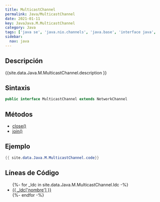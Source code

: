 ```yaml
---
title: MulticastChannel
permalink: Java/MulticastChannel
date: 2021-01-11
key: JavaJava.M.MulticastChannel
category: Java
tags: ['java se', 'java.nio.channels', 'java.base', 'interface java', 'Java 1.7']
sidebar: 
  nav: java
---
```


## Descripción
{{site.data.Java.M.MulticastChannel.description }}

## Sintaxis
~~~java
public interface MulticastChannel extends NetworkChannel
~~~

## Métodos
* [close()](/Java/MulticastChannel/close)
* [join()](/Java/MulticastChannel/join)

## Ejemplo
~~~java
{{ site.data.Java.M.MulticastChannel.code}}
~~~

## Líneas de Código
<ul>
{%- for _ldc in site.data.Java.M.MulticastChannel.ldc -%}
   <li>
       <a href="{{_ldc['url'] }}">{{ _ldc['nombre'] }}</a>
   </li>
{%- endfor -%}
</ul>
